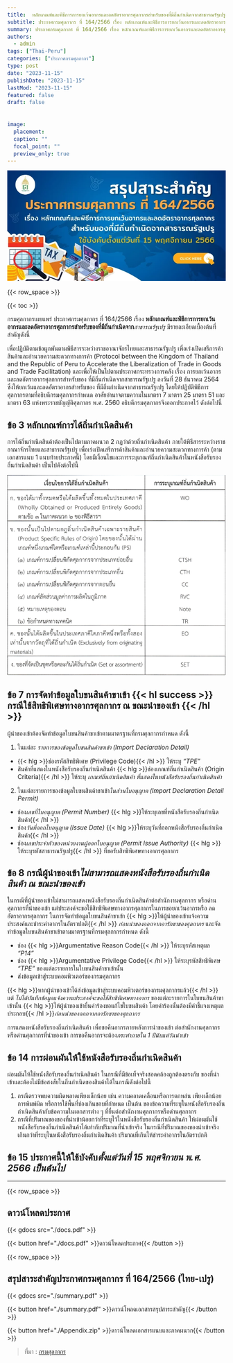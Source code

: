 ```yaml
---
title: 	หลักเกณฑ์และพิธีการการยกเว้นอากรและลดอัตราอากรศุลกากรสำหรับของที่มีถิ่นกำเนิดจากสาธารณรัฐเปรู
subtitle: ประกาศกรมศุลกากร ที่ 164/2566 เรื่อง หลักเกณฑ์และพิธีการการยกเว้นอากรและลดอัตราอากรศุลกากรสำหรับของที่มีถิ่นกำเนิดจากสาธารณรัฐเปรู
summary: ประกาศกรมศุลกากร ที่ 164/2566 เรื่อง หลักเกณฑ์และพิธีการการยกเว้นอากรและลดอัตราอากรศุลกากรสำหรับของที่มีถิ่นกำเนิดจากสาธารณรัฐเปรู
authors:
  - admin
tags: ["Thai-Peru"]
categories: ["ประกาศกรมศุลกากร"]
type: post
date: "2023-11-15"
publishDate: "2023-11-15"
lastMod: "2023-11-15"
featured: false
draft: false


image:
  placement:
  caption: ""
  focal_point: ""
  preview_only: true
---
```


![](featured.png)

{{< row_space >}}

{{< toc  >}}

กรมศุลกากรเผยแพร่ ประกาศกรมศุลกากร ที่ 164/2566 เรื่อง **หลักเกณฑ์และพิธีการการยกเว้นอากรและลดอัตราอากรศุลกากรสำหรับของที่มีถิ่นกำเนิดจาก***สาธารณรัฐเปรู* มีรายละเอียดเบื้องต้นที่สำคัญดังนี้



เพื่อปฏิบัติตามข้อผูกพันตามพิธีสารระหว่างราชอาณาจักรไทยและสาธารณรัฐเปรู เพื่อเร่งเปิดเสรีการค้าสินค้าและอำนวยความสะดวกทางการค้า (Protocol between the Kingdom of Thailand and the Republic of Peru to Accelerate the Liberalization of Trade in Goods and Trade Facilitation) และเพื่อให้เป็นไปตามประกาศกระทรวงการคลัง เรื่อง การยกเว้นอากรและลดอัตราอากรศุลกากรสำหรับของ ที่มีถิ่นกำเนิดจากสาธารณรัฐเปรู ลงวันที่ 28 ธันวาคม 2564 ซึ่งให้ยกเว้นและลดอัตราอากรสำหรับของ ที่มีถิ่นกำเนิดจากสาธารณรัฐเปรู โดยให้ปฏิบัติพิธีการศุลกากรตามที่อธิบดีกรมศุลกากรกำหนด อาศัยอำนาจตามความในมาตรา 7 มาตรา 25 มาตรา 51 และมาตรา 63 แห่งพระราชบัญญัติศุลกากร พ.ศ. 2560 อธิบดีกรมศุลกากรจึงออกประกาศไว้ ดังต่อไปนี้

## **ข้อ 3 หลักเกณฑ์การได้ถิ่นกำเนิดสินค้า**
การได้ถิ่นกำเนิดสินค้าต้องเป็นไปตามภาคผนวก 2 กฎว่าด้วยถิ่นกำเนิดสินค้า ภายใต้พิธีสารระหว่างราชอาณาจักรไทยและสาธารณรัฐเปรู เพื่อเร่งเปิดเสรีการค้าสินค้าและอำนวยความสะดวกทางการค้า (ตามเอกสารแนบ 1 แนบท้ายประกาศนี้) โดยมีเงื่อนไขและการระบุเกณฑ์ถิ่นกำเนิดสินค้าในหนังสือรับรองถิ่นกำเนิดสินค้า เป็นไปดังต่อไปนี้

![](table_01.png)
 

## ข้อ 7 การจัดทำข้อมูลใบขนสินค้าขาเข้า  {{< hl success >}} กรณีใช้สิทธิพิเศษทางอากรศุลกากร ณ ขณะนำของเข้า {{< /hl >}} 

ผู้นำของเข้าต้องจัดทำข้อมูลใบขนสินค้าขาเข้าตามมาตรฐานที่กรมศุลกากรกำหนด ดังนี้ 
1. ในแต่ละ *รายการของข้อมูลใบขนสินค้าขาเข้า (Import Declaration Detail)* 
- {{< hlg >}}ช่องรหัสสิทธิพิเศษ (Privilege Code){{< /hl >}}  ให้ระบุ *“TPE”*
-  สินค้าที่แสดงในหนังสือรับรองถิ่นกำเนิดสินค้า {{< hlg >}}ช่องเกณฑ์ถิ่นกำเนิดสินค้า (Origin Criteria){{< /hl >}} ให้ระบุ *เกณฑ์ถิ่นกำเนิดสินค้า ที่แสดงในหนังสือรับรองถิ่นกำเนิดสินค้า*
2. ในแต่ละรายการของข้อมูลใบขนสินค้าขาเข้า*ในส่วนใบอนุญาต (Import Declaration Detail Permit)* 
- ช่อง*เลขที่ใบอนุญาต (Permit Number)* {{< hlg >}}ให้ระบุเลขที่หนังสือรับรองถิ่นกำเนิดสินค้า{{< /hl >}}
- ช่อง*วันที่ออกใบอนุญาต (Issue Date)* {{< hlg >}}ให้ระบุวันที่ออกหนังสือรับรองถิ่นกำเนิดสินค้า{{< /hl >}}
- ช่อง*เลขประจำตัวของหน่วยงานผู้ออกใบอนุญาต (Permit Issue Authority)* {{< hlg >}}ให้ระบุรหัสสาธารณรัฐเปรู{{< /hl >}} ที่ขอรับสิทธิพิเศษทางอากรศุลกากร

## **ข้อ 8 กรณีผู้นำของเข้า***ไม่สามารถแสดงหนังสือรับรองถิ่นกำเนิดสินค้า ณ ขณะนำของเข้า* 
ในกรณีที่ผู้นำของเข้าไม่สามารถแสดงหนังสือรับรองถิ่นกำเนิดสินค้าต่อสำนักงานศุลกากร หรือด่านศุลกากรที่นำของเข้า แต่ประสงค์จะขอใช้สิทธิพิเศษทางอากรศุลกากรในการขอยกเว้นอากรหรือ ลดอัตราอากรศุลกากร ในการจัดทำข้อมูลใบขนสินค้าขาเข้า {{< hlg >}}ให้ผู้นำของเข้าแจ้งความประสงค์และชำระค่าอากรในอัตราปกติ{{< /hl >}} *ก่อนนำของออกจากอารักขาของศุลกากร* และจัดทำข้อมูลใบขนสินค้าขาเข้าตามมาตรฐานที่กรมศุลกากรกำหนด ดังนี้
-   ช่อง {{< hlg >}}Argumentative Reason Code{{< /hl >}} ให้ระบุรหัสเหตุผล *“P14”*
-  ช่อง {{< hlg >}}Argumentative Privilege Code{{< /hl >}} ให้ระบุรหัสสิทธิพิเศษ *“TPE”* ของแต่ละรายการในใบขนสินค้าขาเข้านั้น
- ส่งข้อมูลเข้าสู่ระบบคอมพิวเตอร์ของกรมศุลกากร

{{< hlg >}}หากผู้นำของเข้าได้ส่งข้อมูลเข้าสู่ระบบคอมพิวเตอร์ของกรมศุลกากรแล้ว{{< /hl >}} แต่ *ไม่ได้บันทึกข้อมูลแจ้งความประสงค์จะขอใช้สิทธิพิเศษทางอากร* ของแต่ละรายการในใบขนสินค้าขาเข้านั้น {{< hlg >}}ให้ผู้นำของเข้ายื่นคำร้องขอแก้ไขใบขนสินค้า โดยคำร้องนั้นต้องมีคำชี้แจงเหตุผลประกอบ{{< /hl >}}*ก่อนนำของออกจากอารักขาของศุลกากร*

การแสดงหนังสือรับรองถิ่นกำเนิดสินค้า เพื่อขอคืนอากรภายหลังการนำของเข้า ต่อสำนักงานศุลกากรหรือด่านศุลกากรที่นำของเข้า การขอคืนอากรจะต้อง*กระทำภายใน 1 ปีนับแต่วันนำเข้า*

## **ข้อ 14 การผ่อนผันให้ใช้หนังสือรับรองถิ่นกำเนิดสินค้า**
ผ่อนผันให้ใช้หนังสือรับรองถิ่นกำเนิดสินค้า ในกรณีที่มีข้อเท็จจริงสอดคล้องถูกต้องตรงกับ ของที่นำเข้าและต้องไม่มีข้อสงสัยในถิ่นกำเนิดของสินค้าได้ในกรณีดังต่อไปนี้
1.	กรณีตรวจพบความผิดพลาดเพียงเล็กน้อย เช่น ความคลาดเคลื่อนหรือการตกหล่น เพียงเล็กน้อย การพิมพ์ผิด หรือการใช้พื้นที่ช่องเกินขอบที่กำหนด เป็นต้น ของข้อความที่ระบุในหนังสือรับรองถิ่นกำเนิดสินค้ากับข้อความในเอกสารต่าง ๆ ที่ยื่นต่อสำนักงานศุลกากรหรือด่านศุลกากร
2.	กรณีที่ปริมาณของของที่นำเข้าน้อยกว่าที่ระบุไว้ในหนังสือรับรองถิ่นกำเนิดสินค้า ให้ผ่อนผันใช้หนังสือรับรองถิ่นกำเนิดสินค้าได้เท่ากับปริมาณที่นำเข้าจริง ในกรณีที่ปริมาณของของนำเข้าจริง เกินกว่าที่ระบุในหนังสือรับรองถิ่นกำเนิดสินค้า ปริมาณที่เกินให้ชำระค่าอากรในอัตราปกติ

## ข้อ 15 ประกาศนี้ให้ใช้บังคับ*ตั้งแต่วันที่ 15 พฤศจิกายน พ.ศ. 2566 เป็นต้นไป*


---

{{< row_space >}}

## ดาวน์โหลดประกาศ

{{< gdocs src="./docs.pdf" >}}


{{< button href="./docs.pdf" >}}ดาวน์โหลดประกาศ{{< /button >}}


{{< row_space >}}

## สรุปสาระสำคัญประกาศกรมศุลกากร ที่ 164/2566 (ไทย-เปรู) 

{{< gdocs src="./summary.pdf" >}}


{{< button href="./summary.pdf" >}}ดาวน์โหลดเอกสารสรุปสาระสำคัญ{{< /button >}}

{{< button href="./Appendix.zip" >}}ดาวน์โหลดเอกสารแนบและภาคผนวก{{< /button >}}


> ที่มา : [กรมศุลกากร](https://www.customs.go.th/cont_strc_download_with_docno_date.php?lang=th&top_menu=menu_homepage&current_id=14232932414d505e4e464b48464b49)


